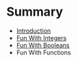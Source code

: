 # Summary

* [Introduction](README.md)
* [Fun With Integers](chapter1.md)
* [Fun With Booleans](fun_with_booleans.md)
* Fun With Functions

